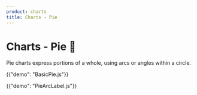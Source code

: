 ```yaml
---
product: charts
title: Charts - Pie
---
```


# Charts - Pie 🚧

<p class="description">Pie charts express portions of a whole, using arcs or angles within a circle.</p>

{{"demo": "BasicPie.js"}}

{{"demo": "PieArcLabel.js"}}

